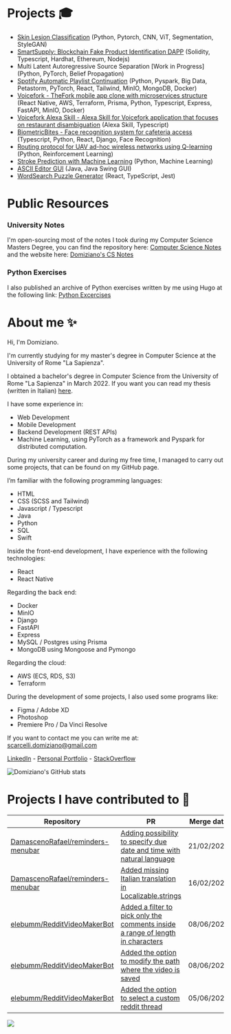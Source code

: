 # Projects 🎓
- [Skin Lesion Classification](https://github.com/DomizianoScarcelli/skin-lesion-classification) (Python, Pytorch, CNN, ViT, Segmentation, StyleGAN)
- [SmartSupply: Blockchain Fake Product Identification DAPP](https://github.com/AlessioLucciola/blockchain-and-distributed-ledger-project) (Solidity, Typescript, Hardhat, Ethereum, Nodejs)
- Multi Latent Autoregressive Source Separation [Work in Progress] (Python, PyTorch, Belief Propagation)
- [Spotify Automatic Playlist Continuation](https://github.com/DomizianoScarcelli/spotify-recommender) (Python, Pyspark, Big Data, Petastorm, PyTorch, React, Tailwind, MinIO, MongoDB, Docker)
- [Voicefork - TheFork mobile app clone with microservices structure](https://github.com/DomizianoScarcelli/voicefork) (React Native, AWS, Terraform, Prisma, Python, Typescript, Express, FastAPI, MinIO, Docker)
- [Voicefork Alexa Skill - Alexa Skill for Voicefork application that focuses on restaurant disambiguation](https://github.com/DomizianoScarcelli/voicefork-alexa-skill) (Alexa Skill, Typescript)
- [BiometricBites - Face recognition system for cafeteria access](https://github.com/DomizianoScarcelli/BiometricBites) (Typescript, Python, React, Django, Face Recognition)
- [Routing protocol for UAV ad-hoc wireless networks using Q-learning](https://github.com/DomizianoScarcelli/autonomous-networking) (Python, Reinforcement Learning)
- [Stroke Prediction with Machine Learning](https://github.com/DomizianoScarcelli/fundamentals-of-data-science) (Python, Machine Learning)
- [ASCII Editor GUI](https://github.com/DomizianoScarcelli/ascii-editor-refactor) (Java, Java Swing GUI)
- [WordSearch Puzzle Generator](https://github.com/DomizianoScarcelli/word-find-puzzle) (React, TypeScript, Jest)

# Public Resources
### University Notes
I'm open-sourcing most of the notes I took during my Computer Science Masters Degree, you can find the repository here: [Computer Science Notes](https://github.com/DomizianoScarcelli/computer-science-sapienza-notes) and the website here: [Domiziano's CS Notes](https://domiziano-cs-notes.netlify.com)
### Python Exercises
I also published an archive of Python exercises written by me using Hugo at the following link: [Python Excercises](https://python-exercises.netlify.com)
# About me ✨
Hi, I'm Domiziano.

I'm currently studying for my master's degree in Computer Science at the University of Rome "La Sapienza". 

I obtained a bachelor's degree in Computer Science from the University of Rome "La Sapienza" in March 2022. If you want you can read my thesis (written in Italian) [here](https://github.com/DomizianoScarcelli/bachelor-thesis).

I have some experience in:
- Web Development
- Mobile Development
- Backend Development (REST APIs)
- Machine Learning, using PyTorch as a framework and Pyspark for distributed computation.

During my university career and during my free time, I managed to carry out some projects, that can be found on my GitHub page. 

I’m familiar with the following programming languages:
- HTML
- CSS (SCSS and Tailwind)
- Javascript / Typescript
- Java
- Python
- SQL 
- Swift

Inside the front-end development, I have experience with the following technologies:
- React
- React Native

Regarding the back end:
- Docker
- MinIO
- Django
- FastAPI
- Express
- MySQL / Postgres using Prisma
- MongoDB using Mongoose and Pymongo

Regarding the cloud:
- AWS (ECS, RDS, S3)
- Terraform

During the development of some projects, I also used some programs like:
- Figma / Adobe XD
- Photoshop
- Premiere Pro / Da Vinci Resolve

If you want to contact me you can write me at: [scarcelli.domiziano@gmail.com](mailto:scarcelli.domiziano@gmail.com)

[LinkedIn](https://www.linkedin.com/in/domiziano-scarcelli/) - [Personal Portfolio](https://domiziano.netlify.com) - [StackOverflow](https://stackoverflow.com/users/10421242/domiziano-scarcelli)

![Domiziano's GitHub stats](https://github-readme-stats.vercel.app/api?username=DomizianoScarcelli&show_icons=true&theme=radical)


# Projects I have contributed to 🙏

| Repository                                                                                | PR                                                                                                                                         | Merge date |
|-------------------------------------------------------------------------------------------|--------------------------------------------------------------------------------------------------------------------------------------------|------------|
| [DamascenoRafael/reminders-menubar](https://github.com/DamascenoRafael/reminders-menubar) | [Adding possibility to specify due date and time with natural language](https://github.com/DamascenoRafael/reminders-menubar/pull/105)     | 21/02/2023 |
| [DamascenoRafael/reminders-menubar](https://github.com/DamascenoRafael/reminders-menubar) | [Added missing Italian translation in Localizable.strings](https://github.com/DamascenoRafael/reminders-menubar/pull/106)                  | 16/02/2023 |
| [elebumm/RedditVideoMakerBot](https://github.com/elebumm/RedditVideoMakerBot)             | [Added a filter to pick only the comments inside a range of length in characters](https://github.com/elebumm/RedditVideoMakerBot/pull/261) | 08/06/2022 |
| [elebumm/RedditVideoMakerBot](https://github.com/elebumm/RedditVideoMakerBot)             | [Added the option to modify the path where the video is saved](https://github.com/elebumm/RedditVideoMakerBot/pull/333/)                   | 08/06/2022 |
| [elebumm/RedditVideoMakerBot](https://github.com/elebumm/RedditVideoMakerBot)             | [Added the option to select a custom reddit thread](https://github.com/elebumm/RedditVideoMakerBot/pull/238)                               | 05/06/2022 |

[![](https://visitcount.itsvg.in/api?id=DomizianoScarcelli&label=Profile%20Views&icon=5&pretty=true)](https://visitcount.itsvg.in)

